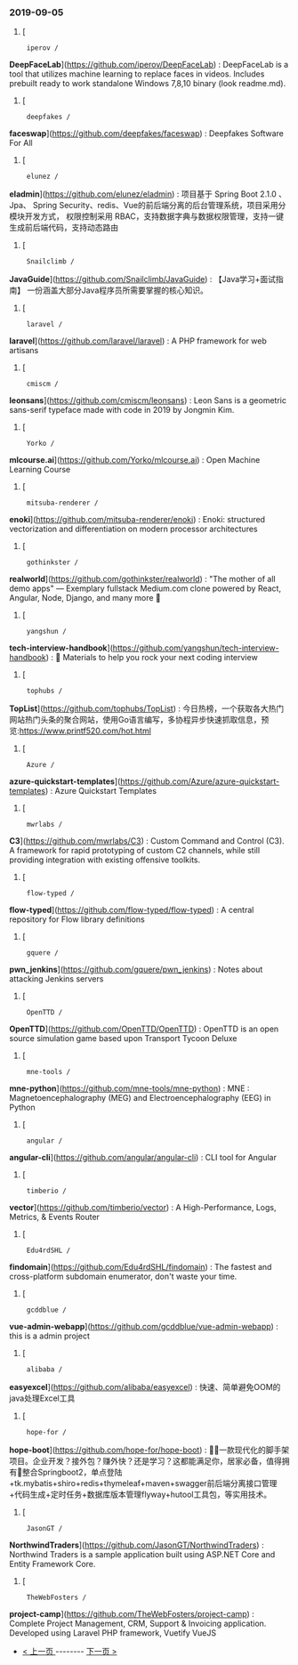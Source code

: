 ### 2019-09-05 
1. [
  

        iperov /
**DeepFaceLab**](https://github.com/iperov/DeepFaceLab) : DeepFaceLab is a tool that utilizes machine learning to replace faces in videos. Includes prebuilt ready to work standalone Windows 7,8,10 binary (look readme.md).
1. [
  

        deepfakes /
**faceswap**](https://github.com/deepfakes/faceswap) : Deepfakes Software For All
1. [
  

        elunez /
**eladmin**](https://github.com/elunez/eladmin) : 项目基于 Spring Boot 2.1.0 、 Jpa、 Spring Security、redis、Vue的前后端分离的后台管理系统，项目采用分模块开发方式， 权限控制采用 RBAC，支持数据字典与数据权限管理，支持一键生成前后端代码，支持动态路由
1. [
  

        Snailclimb /
**JavaGuide**](https://github.com/Snailclimb/JavaGuide) : 【Java学习+面试指南】 一份涵盖大部分Java程序员所需要掌握的核心知识。
1. [
  

        laravel /
**laravel**](https://github.com/laravel/laravel) : A PHP framework for web artisans
1. [
  

        cmiscm /
**leonsans**](https://github.com/cmiscm/leonsans) : Leon Sans is a geometric sans-serif typeface made with code in 2019 by Jongmin Kim.
1. [
  

        Yorko /
**mlcourse.ai**](https://github.com/Yorko/mlcourse.ai) : Open Machine Learning Course
1. [
  

        mitsuba-renderer /
**enoki**](https://github.com/mitsuba-renderer/enoki) : Enoki: structured vectorization and differentiation on modern processor architectures
1. [
  

        gothinkster /
**realworld**](https://github.com/gothinkster/realworld) : "The mother of all demo apps" — Exemplary fullstack Medium.com clone powered by React, Angular, Node, Django, and many more 🏅
1. [
  

        yangshun /
**tech-interview-handbook**](https://github.com/yangshun/tech-interview-handbook) : 💯 Materials to help you rock your next coding interview
1. [
  

        tophubs /
**TopList**](https://github.com/tophubs/TopList) : 今日热榜，一个获取各大热门网站热门头条的聚合网站，使用Go语言编写，多协程异步快速抓取信息，预览:https://www.printf520.com/hot.html
1. [
  

        Azure /
**azure-quickstart-templates**](https://github.com/Azure/azure-quickstart-templates) : Azure Quickstart Templates
1. [
  

        mwrlabs /
**C3**](https://github.com/mwrlabs/C3) : Custom Command and Control (C3). A framework for rapid prototyping of custom C2 channels, while still providing integration with existing offensive toolkits.
1. [
  

        flow-typed /
**flow-typed**](https://github.com/flow-typed/flow-typed) : A central repository for Flow library definitions
1. [
  

        gquere /
**pwn_jenkins**](https://github.com/gquere/pwn_jenkins) : Notes about attacking Jenkins servers
1. [
  

        OpenTTD /
**OpenTTD**](https://github.com/OpenTTD/OpenTTD) : OpenTTD is an open source simulation game based upon Transport Tycoon Deluxe
1. [
  

        mne-tools /
**mne-python**](https://github.com/mne-tools/mne-python) : MNE : Magnetoencephalography (MEG) and Electroencephalography (EEG) in Python
1. [
  

        angular /
**angular-cli**](https://github.com/angular/angular-cli) : CLI tool for Angular
1. [
  

        timberio /
**vector**](https://github.com/timberio/vector) : A High-Performance, Logs, Metrics, & Events Router
1. [
  

        Edu4rdSHL /
**findomain**](https://github.com/Edu4rdSHL/findomain) : The fastest and cross-platform subdomain enumerator, don't waste your time.
1. [
  

        gcddblue /
**vue-admin-webapp**](https://github.com/gcddblue/vue-admin-webapp) : this is a admin project
1. [
  

        alibaba /
**easyexcel**](https://github.com/alibaba/easyexcel) : 快速、简单避免OOM的java处理Excel工具
1. [
  

        hope-for /
**hope-boot**](https://github.com/hope-for/hope-boot) : 🌱🚀一款现代化的脚手架项目。企业开发？接外包？赚外快？还是学习？这都能满足你，居家必备，值得拥有🍻整合Springboot2，单点登陆+tk.mybatis+shiro+redis+thymeleaf+maven+swagger前后端分离接口管理+代码生成+定时任务+数据库版本管理flyway+hutool工具包，等实用技术。
1. [
  

        JasonGT /
**NorthwindTraders**](https://github.com/JasonGT/NorthwindTraders) : Northwind Traders is a sample application built using ASP.NET Core and Entity Framework Core.
1. [
  

        TheWebFosters /
**project-camp**](https://github.com/TheWebFosters/project-camp) : Complete Project Management, CRM, Support & Invoicing application. Developed using Laravel PHP framework, Vuetify VueJS 

- [ < 上一页 ](https://github.com/able8/github-trending-daily-record/blob/master/2019-09-04.md) -------- [ 下一页 > ](https://github.com/able8/github-trending-daily-record/blob/master/2019-09-06.md)